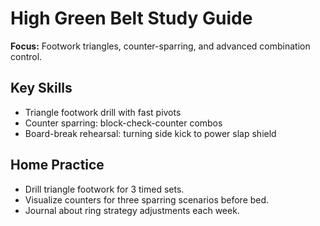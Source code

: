 ﻿# High Green Belt Study Guide

**Focus:** Footwork triangles, counter-sparring, and advanced combination control.

## Key Skills
- Triangle footwork drill with fast pivots
- Counter sparring: block-check-counter combos
- Board-break rehearsal: turning side kick to power slap shield

## Home Practice
- Drill triangle footwork for 3 timed sets.
- Visualize counters for three sparring scenarios before bed.
- Journal about ring strategy adjustments each week.

